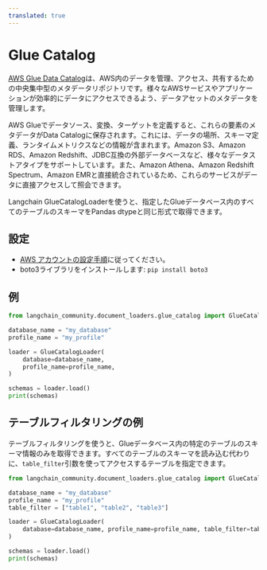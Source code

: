 ```yaml
---
translated: true
---
```


# Glue Catalog

[AWS Glue Data Catalog](https://docs.aws.amazon.com/en_en/glue/latest/dg/catalog-and-crawler.html)は、AWS内のデータを管理、アクセス、共有するための中央集中型のメタデータリポジトリです。様々なAWSサービスやアプリケーションが効率的にデータにアクセスできるよう、データアセットのメタデータを管理します。

AWS Glueでデータソース、変換、ターゲットを定義すると、これらの要素のメタデータがData Catalogに保存されます。これには、データの場所、スキーマ定義、ランタイムメトリクスなどの情報が含まれます。Amazon S3、Amazon RDS、Amazon Redshift、JDBC互換の外部データベースなど、様々なデータストアタイプをサポートしています。また、Amazon Athena、Amazon Redshift Spectrum、Amazon EMRと直接統合されているため、これらのサービスがデータに直接アクセスして照会できます。

Langchain GlueCatalogLoaderを使うと、指定したGlueデータベース内のすべてのテーブルのスキーマをPandas dtypeと同じ形式で取得できます。

## 設定

- [AWS アカウントの設定手順](https://docs.aws.amazon.com/athena/latest/ug/setting-up.html)に従ってください。
- boto3ライブラリをインストールします: `pip install boto3`

## 例

```python
from langchain_community.document_loaders.glue_catalog import GlueCatalogLoader
```

```python
database_name = "my_database"
profile_name = "my_profile"

loader = GlueCatalogLoader(
    database=database_name,
    profile_name=profile_name,
)

schemas = loader.load()
print(schemas)
```

## テーブルフィルタリングの例

テーブルフィルタリングを使うと、Glueデータベース内の特定のテーブルのスキーマ情報のみを取得できます。すべてのテーブルのスキーマを読み込む代わりに、`table_filter`引数を使ってアクセスするテーブルを指定できます。

```python
from langchain_community.document_loaders.glue_catalog import GlueCatalogLoader
```

```python
database_name = "my_database"
profile_name = "my_profile"
table_filter = ["table1", "table2", "table3"]

loader = GlueCatalogLoader(
    database=database_name, profile_name=profile_name, table_filter=table_filter
)

schemas = loader.load()
print(schemas)
```
